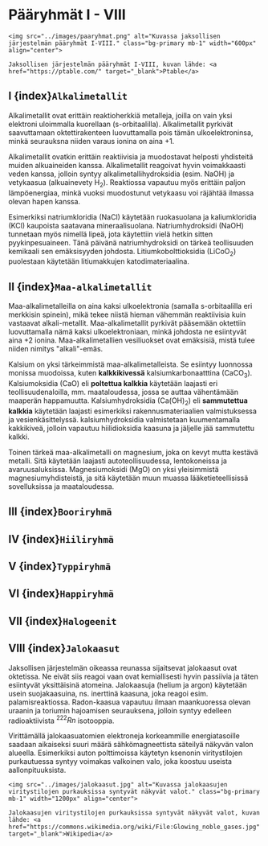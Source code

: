 # Pääryhmät I - VIII

```{figure-md} Jaksollisen järjestelmän pääryhmät
<img src="../images/paaryhmat.png" alt="Kuvassa jaksollisen järjestelmän pääryhmät I-VIII." class="bg-primary mb-1" width="600px" align="center">

Jaksollisen järjestelmän pääryhmät I-VIII, kuvan lähde: <a href="https://ptable.com/" target="_blank">Ptable</a>
```

## I {index}`Alkalimetallit`
Alkalimetallit ovat erittäin reaktioherkkiä metalleja, joilla on vain yksi elektroni uloimmalla kuorellaan (s-orbitaalilla). Alkalimetallit pyrkivät saavuttamaan oktettirakenteen luovuttamalla pois tämän ulkoelektroninsa, minkä seurauksna niiden varaus ionina on aina +1.

Alkalimetallit ovatkin erittäin reaktiivisia ja muodostavat helposti yhdisteitä muiden alkuaineiden kanssa. Alkalimetallit reagoivat hyvin voimakkaasti veden kanssa, jolloin syntyy alkalimetallihydroksidia (esim. NaOH) ja vetykaasua (alkuainevety H<sub>2</sub>). Reaktiossa vapautuu myös erittäin paljon lämpöenergiaa, minkä vuoksi muodostunut vetykaasu voi räjähtää ilmassa olevan hapen kanssa.

Esimerkiksi natriumkloridia (NaCl) käytetään ruokasuolana ja kaliumkloridia (KCl) kaupoista saatavana mineraalisuolana. Natriumhydroksidi (NaOH) tunnetaan myös nimellä lipeä, jota käytettiin vielä hetkin sitten pyykinpesuaineen. Tänä päivänä natriumhydroksidi on tärkeä teollisuuden kemikaali sen emäksisyyden johdosta. Litiumkobolttioksidia (LiCoO<sub>2</sub>) puolestaan käytetään litiumakkujen katodimateriaalina.

## II {index}`Maa-alkalimetallit`
Maa-alkalimetalleilla on aina kaksi ulkoelektronia (samalla s-orbitaalilla eri merkkisin spinein), mikä tekee niistä hieman vähemmän reaktiivisia kuin vastaavat alkali-metallit. Maa-alkalimetallit pyrkivät pääsemään oktettiin luovuttamalla nämä kaksi ulkoelektroniaan, minkä johdosta ne esiintyvät aina +2 ionina. Maa-alkalimetallien vesiliuokset ovat emäksisiä, mistä tulee niiden nimitys "alkali"-emäs.

Kalsium on yksi tärkeimmistä maa-alkalimetalleista. Se esiintyy luonnossa monissa muodoissa, kuten **kalkkikivessä** kalsiumkarbonaatttina (CaCO<sub>3</sub>). Kalsiumoksidia (CaO) eli **poltettua kalkkia** käytetään laajasti eri teollisuudenaloilla, mm. maataloudessa, jossa se auttaa vähentämään maaperän happamuutta. Kalsiumhydroksidia (Ca(OH)<sub>2</sub>) eli **sammutettua kalkkia** käytetään laajasti esimerkiksi rakennusmateriaalien valmistuksessa ja vesienkäsittelyssä. kalsiumhydroksidia valmistetaan kuumentamalla kakkikiveä, jolloin vapautuu hiilidioksidia kaasuna ja jäljelle jää sammutettu kalkki.

Toinen tärkeä maa-alkalimetalli on magnesium, joka on kevyt mutta kestävä metalli. Sitä käytetään laajasti autoteollisuudessa, lentokoneissa ja avaruusaluksissa. Magnesiumoksidi (MgO) on yksi yleisimmistä magnesiumyhdisteistä, ja sitä käytetään muun muassa lääketieteellisissä sovelluksissa ja maataloudessa.

## III {index}`Booriryhmä`

## IV {index}`Hiiliryhmä`

## V {index}`Typpiryhmä`

## VI {index}`Happiryhmä`

## VII {index}`Halogeenit`

## VIII {index}`Jalokaasut`
Jaksollisen järjestelmän oikeassa reunassa sijaitsevat jalokaasut ovat oktetissa. Ne eivät siis reagoi vaan ovat kemiallisesti hyvin passiivia ja täten esiintyvät yksittäisinä atomeina. Jalokaasuja (helium ja argon) käytetään usein suojakaasuina, ns. inerttinä kaasuna, joka reagoi esim. palamisreaktiossa. Radon-kaasua vapautuu ilmaan maankuoressa olevan uraanin ja toriumin hajoamisen seurauksena, jolloin syntyy edelleen radioaktiivista $^{222}Rn$ isotooppia.

Virittämällä jalokaasuatomien elektroneja korkeammille energiatasoille saadaan aikaiseksi suuri määrä sähkömagneettista säteilyä näkyvän valon alueella. Esimerkiksi auton polttimoissa käytetyn ksenonin viritystilojen purkautuessa syntyy voimakas valkoinen valo, joka koostuu useista aallonpituuksista.
```{figure-md} Jalokaasujen purkauksia
<img src="../images/jalokaasut.jpg" alt="Kuvassa jalokaasujen viritystilojen purkauksissa syntyvät näkyvät valot." class="bg-primary mb-1" width="1200px" align="center">

Jalokaasujen viritystilojen purkauksissa syntyvät näkyvät valot, kuvan lähde: <a href="https://commons.wikimedia.org/wiki/File:Glowing_noble_gases.jpg" target="_blank">Wikipedia</a>
```